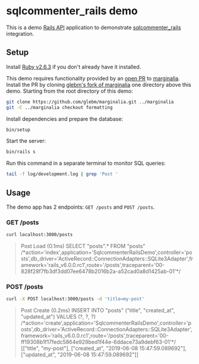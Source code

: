 # sqlcommenter_rails demo

This is a demo [Rails API] application to demonstrate [sqlcommenter_rails] integration.

[Rails API]: https://guides.rubyonrails.org/api_app.html
[sqlcommenter_rails]: https://github.com/google/sqlcommenter/ruby/sqlcommenter-ruby/sqlcommenter_rails

## Setup

Install [Ruby v2.6.3](https://www.ruby-lang.org/en/news/2019/04/17/ruby-2-6-3-released/) if you don't already have it installed.

This demo requires functionality provided by an [open PR](https://github.com/basecamp/marginalia/pull/89) to [marginalia](https://github.com/basecamp/marginalia). Install the PR by cloning [glebm's fork of marginalia](https://github.com/glebm/marginalia) one directory above this demo. Starting from the root directory of this demo:

```bash
git clone https://github.com/glebm/marginalia.git ../marginalia
git -C ../marginalia checkout formatting
```

Install dependencies and prepare the database:

```bash
bin/setup
```

Start the server:

```bash
bin/rails s
```

Run this command in a separate terminal to monitor SQL queries:

```bash
tail -f log/development.log | grep 'Post '
```

## Usage

The demo app has 2 endpoints: `GET /posts` and `POST /posts`.

### GET /posts

```bash
curl localhost:3000/posts
```

<blockquote>
Post Load (0.1ms)  SELECT "posts".* FROM "posts" /*action='index',application='SqlcommenterRailsDemo',controller='posts',db_driver='ActiveRecord::ConnectionAdapters::SQLite3Adapter',framework='rails_v6.0.0.rc1',route='/posts',traceparent='00-828f28f7fb3df3dd07ee6478b2016b2a-a52cad0a8d1425ab-01'*/
</blockquote>

### POST /posts

```bash
curl -X POST localhost:3000/posts -d 'title=my-post'
```

<blockquote>
Post Create (0.2ms)  INSERT INTO "posts" ("title", "created_at", "updated_at") VALUES (?, ?, ?) /*action='create',application='SqlcommenterRailsDemo',controller='posts',db_driver='ActiveRecord::ConnectionAdapters::SQLite3Adapter',framework='rails_v6.0.0.rc1',route='/posts',traceparent='00-ff19308b1f17fedc5864e929bed1f44e-6ddace73a9debf63-01'*/  [["title", "my-post"], ["created_at", "2019-06-08 15:47:59.089692"], ["updated_at", "2019-06-08 15:47:59.089692"]]
</blockquote>
